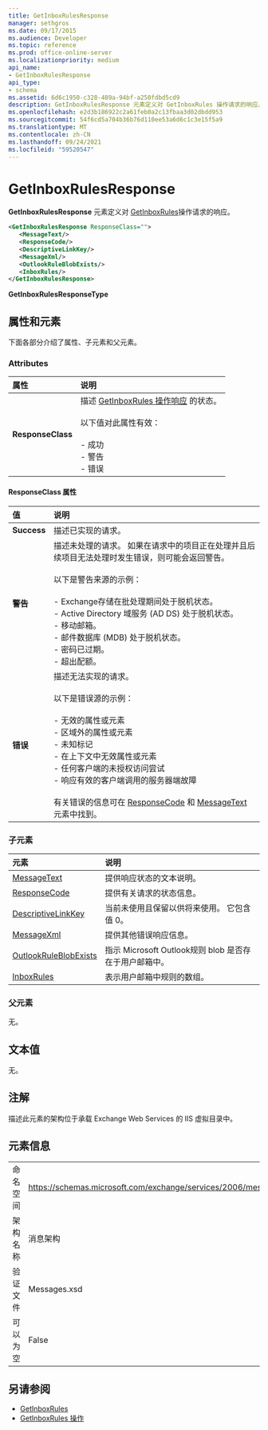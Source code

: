 ```yaml
---
title: GetInboxRulesResponse
manager: sethgros
ms.date: 09/17/2015
ms.audience: Developer
ms.topic: reference
ms.prod: office-online-server
ms.localizationpriority: medium
api_name:
- GetInboxRulesResponse
api_type:
- schema
ms.assetid: 6d6c1950-c328-489a-94bf-a250fdbd5cd9
description: GetInboxRulesResponse 元素定义对 GetInboxRules 操作请求的响应。
ms.openlocfilehash: e2d3b186922c2a61feb0a2c13fbaa3d02dbdd953
ms.sourcegitcommit: 54f6cd5a704b36b76d110ee53a6d6c1c3e15f5a9
ms.translationtype: MT
ms.contentlocale: zh-CN
ms.lasthandoff: 09/24/2021
ms.locfileid: "59520547"
---
```

# <a name="getinboxrulesresponse"></a>GetInboxRulesResponse

**GetInboxRulesResponse** 元素定义对 [GetInboxRules](getinboxrules-operation.md)操作请求的响应。 
  
```XML
<GetInboxRulesResponse ResponseClass="">
   <MessageText/>
   <ResponseCode/>
   <DescriptiveLinkKey/>
   <MessageXml/>
   <OutlookRuleBlobExists/>
   <InboxRules/>
</GetInboxRulesResponse>
```

 **GetInboxRulesResponseType**
## <a name="attributes-and-elements"></a>属性和元素

下面各部分介绍了属性、子元素和父元素。
  
### <a name="attributes"></a>Attributes

|**属性**|**说明**|
|:-----|:-----|
|**ResponseClass** <br/> | 描述 [GetInboxRules 操作响应](getinboxrules-operation.md) 的状态。 <br/><br/>以下值对此属性有效： <br/> <br/>- 成功  <br/>- 警告  <br/>- 错误  <br/> |
   
#### <a name="responseclass-attribute"></a>ResponseClass 属性

|**值**|**说明**|
|:-----|:-----|
|**Success** <br/> |描述已实现的请求。  <br/> |
|**警告** <br/> | 描述未处理的请求。 如果在请求中的项目正在处理并且后续项目无法处理时发生错误，则可能会返回警告。 <br/><br/>以下是警告来源的示例：  <br/><br/>- Exchange存储在批处理期间处于脱机状态。  <br/>- Active Directory 域服务 (AD DS) 处于脱机状态。  <br/>- 移动邮箱。  <br/>- 邮件数据库 (MDB) 处于脱机状态。  <br/>- 密码已过期。  <br/>- 超出配额。  <br/> |
|**错误** <br/> | 描述无法实现的请求。 <br/><br/>以下是错误源的示例：  <br/><br/>- 无效的属性或元素  <br/>- 区域外的属性或元素  <br/>- 未知标记  <br/>- 在上下文中无效属性或元素  <br/>- 任何客户端的未授权访问尝试  <br/>- 响应有效的客户端调用的服务器端故障  <br/><br/>  有关错误的信息可在 [ResponseCode](responsecode.md) 和 [MessageText](messagetext.md) 元素中找到。  <br/> |
   
### <a name="child-elements"></a>子元素

|**元素**|**说明**|
|:-----|:-----|
|[MessageText](messagetext.md) <br/> |提供响应状态的文本说明。  <br/> |
|[ResponseCode](responsecode.md) <br/> |提供有关请求的状态信息。  <br/> |
|[DescriptiveLinkKey](descriptivelinkkey.md) <br/> |当前未使用且保留以供将来使用。 它包含值 0。  <br/> |
|[MessageXml](messagexml.md) <br/> |提供其他错误响应信息。  <br/> |
|[OutlookRuleBlobExists](outlookruleblobexists.md) <br/> |指示 Microsoft Outlook规则 blob 是否存在于用户邮箱中。  <br/> |
|[InboxRules](inboxrules.md) <br/> |表示用户邮箱中规则的数组。  <br/> |
   
### <a name="parent-elements"></a>父元素

无。
  
## <a name="text-value"></a>文本值

无。
  
## <a name="remarks"></a>注解

描述此元素的架构位于承载 Exchange Web Services 的 IIS 虚拟目录中。
  
## <a name="element-information"></a>元素信息

|||
|:-----|:-----|
|命名空间  <br/> |https://schemas.microsoft.com/exchange/services/2006/messages  <br/> |
|架构名称  <br/> |消息架构  <br/> |
|验证文件  <br/> |Messages.xsd  <br/> |
|可以为空  <br/> |False  <br/> |
   
## <a name="see-also"></a>另请参阅

- [GetInboxRules](getinboxrules.md)
- [GetInboxRules 操作](getinboxrules-operation.md)

